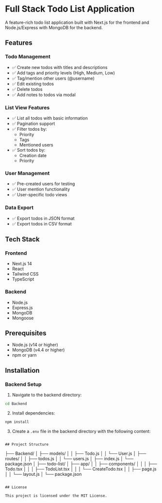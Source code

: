 # Full Stack Todo List Application

A feature-rich todo list application built with Next.js for the frontend and Node.js/Express with MongoDB for the backend.

## Features

### Todo Management
- ✅ Create new todos with titles and descriptions
- ✅ Add tags and priority levels (High, Medium, Low)
- ✅ Tag/mention other users (@username)
- ✅ Edit existing todos
- ✅ Delete todos
- ✅ Add notes to todos via modal

### List View Features
- ✅ List all todos with basic information
- ✅ Pagination support
- ✅ Filter todos by:
  - Priority
  - Tags
  - Mentioned users
- ✅ Sort todos by:
  - Creation date
  - Priority

### User Management
- ✅ Pre-created users for testing
- ✅ User mention functionality
- ✅ User-specific todo views

### Data Export
- ✅ Export todos in JSON format
- ✅ Export todos in CSV format

## Tech Stack

### Frontend
- Next.js 14
- React
- Tailwind CSS
- TypeScript

### Backend
- Node.js
- Express.js
- MongoDB
- Mongoose

## Prerequisites

- Node.js (v14 or higher)
- MongoDB (v4.4 or higher)
- npm or yarn

## Installation

### Backend Setup

1. Navigate to the backend directory:
```bash
cd Backend
```

2. Install dependencies:
```bash
npm install
```

3. Create a `.env` file in the backend directory with the following content:

```

## Project Structure

```
├── Backend/
│   ├── models/
│   │   ├── Todo.js
│   │   └── User.js
│   ├── routes/
│   │   ├── todos.js
│   │   └── users.js
│   ├── index.js
│   └── package.json
│
├── todo-list/
│   ├── app/
│   │   ├── components/
│   │   │   ├── Todo.tsx
│   │   │   ├── TodoList.tsx
│   │   │   └── CreateTodo.tsx
│   │   ├── page.js
│   │   └── layout.js
│   └── package.json
```

## License

This project is licensed under the MIT License.
